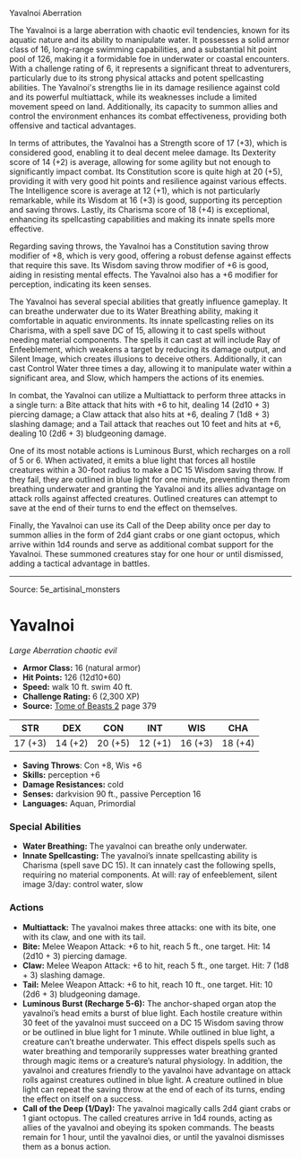 <MonsterName/>Yavalnoi</MonsterName>
<CreatureType/>Aberration</CreatureType>

<summary>The Yavalnoi is a large aberration with chaotic evil tendencies, known for its aquatic nature and its ability to manipulate water. It possesses a solid armor class of 16, long-range swimming capabilities, and a substantial hit point pool of 126, making it a formidable foe in underwater or coastal encounters. With a challenge rating of 6, it represents a significant threat to adventurers, particularly due to its strong physical attacks and potent spellcasting abilities. The Yavalnoi's strengths lie in its damage resilience against cold and its powerful multiattack, while its weaknesses include a limited movement speed on land. Additionally, its capacity to summon allies and control the environment enhances its combat effectiveness, providing both offensive and tactical advantages.</summary>

<detail>

In terms of attributes, the Yavalnoi has a Strength score of 17 (+3), which is considered good, enabling it to deal decent melee damage. Its Dexterity score of 14 (+2) is average, allowing for some agility but not enough to significantly impact combat. Its Constitution score is quite high at 20 (+5), providing it with very good hit points and resilience against various effects. The Intelligence score is average at 12 (+1), which is not particularly remarkable, while its Wisdom at 16 (+3) is good, supporting its perception and saving throws. Lastly, its Charisma score of 18 (+4) is exceptional, enhancing its spellcasting capabilities and making its innate spells more effective.

Regarding saving throws, the Yavalnoi has a Constitution saving throw modifier of +8, which is very good, offering a robust defense against effects that require this save. Its Wisdom saving throw modifier of +6 is good, aiding in resisting mental effects. The Yavalnoi also has a +6 modifier for perception, indicating its keen senses.

The Yavalnoi has several special abilities that greatly influence gameplay. It can breathe underwater due to its Water Breathing ability, making it comfortable in aquatic environments. Its innate spellcasting relies on its Charisma, with a spell save DC of 15, allowing it to cast spells without needing material components. The spells it can cast at will include Ray of Enfeeblement, which weakens a target by reducing its damage output, and Silent Image, which creates illusions to deceive others. Additionally, it can cast Control Water three times a day, allowing it to manipulate water within a significant area, and Slow, which hampers the actions of its enemies.

In combat, the Yavalnoi can utilize a Multiattack to perform three attacks in a single turn: a Bite attack that hits with +6 to hit, dealing 14 (2d10 + 3) piercing damage; a Claw attack that also hits at +6, dealing 7 (1d8 + 3) slashing damage; and a Tail attack that reaches out 10 feet and hits at +6, dealing 10 (2d6 + 3) bludgeoning damage. 

One of its most notable actions is Luminous Burst, which recharges on a roll of 5 or 6. When activated, it emits a blue light that forces all hostile creatures within a 30-foot radius to make a DC 15 Wisdom saving throw. If they fail, they are outlined in blue light for one minute, preventing them from breathing underwater and granting the Yavalnoi and its allies advantage on attack rolls against affected creatures. Outlined creatures can attempt to save at the end of their turns to end the effect on themselves.

Finally, the Yavalnoi can use its Call of the Deep ability once per day to summon allies in the form of 2d4 giant crabs or one giant octopus, which arrive within 1d4 rounds and serve as additional combat support for the Yavalnoi. These summoned creatures stay for one hour or until dismissed, adding a tactical advantage in battles.</detail>



---

Source: 5e_artisinal_monsters

# Yavalnoi

*Large* *Aberration* *chaotic evil*

- **Armor Class:** 16 (natural armor)
- **Hit Points:** 126 (12d10+60)
- **Speed:** walk 10 ft. swim 40 ft.
- **Challenge Rating:** 6 (2,300 XP)
- **Source:** [Tome of Beasts 2](https://koboldpress.com/kpstore/product/tome-of-beasts-2-for-5th-edition) page 379

| STR | DEX | CON | INT | WIS | CHA |
| --- | --- | --- | --- | --- | --- |
| 17 (+3) | 14 (+2) | 20 (+5) | 12 (+1) | 16 (+3) | 18 (+4) |

- **Saving Throws**: Con +8, Wis +6
- **Skills:** perception +6
- **Damage Resistances:** cold
- **Senses:** darkvision 90 ft., passive Perception 16
- **Languages:** Aquan, Primordial

### Special Abilities

- **Water Breathing:** The yavalnoi can breathe only underwater.
- **Innate Spellcasting:** The yavalnoi’s innate spellcasting ability is Charisma (spell save DC 15). It can innately cast the following spells, requiring no material components.
At will: ray of enfeeblement, silent image
3/day: control water, slow

### Actions

- **Multiattack:** The yavalnoi makes three attacks: one with its bite, one with its claw, and one with its tail.
- **Bite:** Melee Weapon Attack: +6 to hit, reach 5 ft., one target. Hit: 14 (2d10 + 3) piercing damage.
- **Claw:** Melee Weapon Attack: +6 to hit, reach 5 ft., one target. Hit: 7 (1d8 + 3) slashing damage.
- **Tail:** Melee Weapon Attack: +6 to hit, reach 10 ft., one target. Hit: 10 (2d6 + 3) bludgeoning damage.
- **Luminous Burst (Recharge 5-6):** The anchor-shaped organ atop the yavalnoi’s head emits a burst of blue light. Each hostile creature within 30 feet of the yavalnoi must succeed on a DC 15 Wisdom saving throw or be outlined in blue light for 1 minute. While outlined in blue light, a creature can’t breathe underwater. This effect dispels spells such as water breathing and temporarily suppresses water breathing granted through magic items or a creature’s natural physiology. In addition, the yavalnoi and creatures friendly to the yavalnoi have advantage on attack rolls against creatures outlined in blue light. A creature outlined in blue light can repeat the saving throw at the end of each of its turns, ending the effect on itself on a success.
- **Call of the Deep (1/Day):** The yavalnoi magically calls 2d4 giant crabs or 1 giant octopus. The called creatures arrive in 1d4 rounds, acting as allies of the yavalnoi and obeying its spoken commands. The beasts remain for 1 hour, until the yavalnoi dies, or until the yavalnoi dismisses them as a bonus action.




